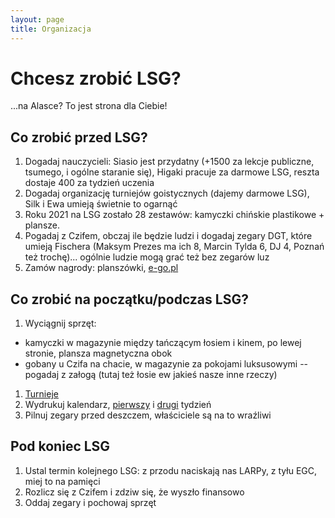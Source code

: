 ```yaml
---
layout: page
title: Organizacja
---
```


# Chcesz zrobić LSG?

...na Alasce? To jest strona dla Ciebie!

## Co zrobić przed LSG?
1. Dogadaj nauczycieli: Siasio jest przydatny (+1500 za lekcje publiczne, tsumego, i ogólne staranie się), Higaki pracuje za darmowe LSG, reszta dostaje 400 za tydzień uczenia
1. Dogadaj organizację turniejów goistycznych (dajemy darmowe LSG), Silk i Ewa umieją świetnie to ogarnąć
1. Roku 2021 na LSG zostało 28 zestawów: kamyczki chińskie plastikowe + plansze.
1. Pogadaj z Czifem, obczaj ile będzie ludzi i dogadaj zegary DGT, które umieją Fischera (Maksym Prezes ma ich 8, Marcin Tylda 6, DJ 4, Poznań też trochę)... ogólnie ludzie mogą grać też bez zegarów luz
1. Zamów nagrody: planszówki, [e-go.pl](http://e-go.pl/)

## Co zrobić na początku/podczas LSG?
1. Wyciągnij sprzęt:
  - kamyczki w magazynie między tańczącym łosiem i kinem, po lewej stronie, plansza magnetyczna obok
  - gobany u Czifa na chacie, w magazynie za pokojami luksusowymi -- pogadaj z załogą (tutaj też łosie ew jakieś nasze inne rzeczy)
1. [Turnieje](/organizacja/turnieje)
1. Wydrukuj kalendarz, [pierwszy](/kalendarz-1) i [drugi](/kalendarz-2) tydzień
1. Pilnuj zegary przed deszczem, właściciele są na to wraźliwi

## Pod koniec LSG

1. Ustal termin kolejnego LSG: z przodu naciskają nas LARPy, z tyłu EGC, miej to na pamięci
1. Rozlicz się z Czifem i zdziw się, że wyszło finansowo
1. Oddaj zegary i pochowaj sprzęt
